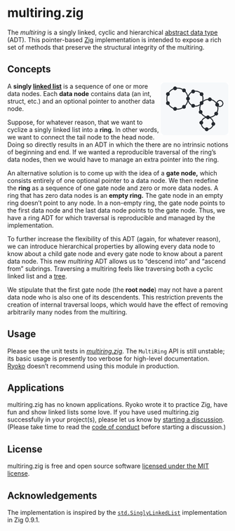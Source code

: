 # multiring.zig

The *multiring* is a singly linked, cyclic and hierarchical [abstract data type] (ADT). This pointer-based [Zig] implementation is intended to expose a rich set of methods that preserve the structural integrity of the multiring.

## Concepts

<picture>
  <source
    media="(prefers-color-scheme: dark)"
    srcset="./docs/img/multiring-github-dark.png"
  >
  <source
    media="(prefers-color-scheme: light)"
    srcset="./docs/img/multiring-github-light.png"
  >
  <img
    title="multiring"
    img alt=""
    src="./docs/img/multiring-github-light.png"
    align="right"
    height="120"
  >
</picture>

A **singly [linked list]** is a sequence of one or more data nodes. Each **data node** contains data (an int, struct, etc.) and an optional pointer to another data node.

Suppose, for whatever reason, that we want to cyclize a singly linked list into a **ring.** In other words, we want to connect the tail node to the head node. Doing so directly results in an ADT in which the there are no intrinsic notions of beginning and end. If we wanted a reproducible traversal of the ring’s data nodes, then we would have to manage an extra pointer into the ring.

An alternative solution is to come up with the idea of a **gate node,** which consists entirely of one optional pointer to a data node. We then redefine the **ring** as a sequence of one gate node and zero or more data nodes. A ring that has zero data nodes is an **empty ring.** The gate node in an empty ring doesn’t point to any node. In a non-empty ring, the gate node points to the first data node and the last data node points to the gate node. Thus, we have a ring ADT for which traversal is reproducible and managed by the implementation.

To further increase the flexibility of this ADT (again, for whatever reason), we can introduce hierarchical properties by allowing every data node to know about a child gate node and every gate node to know about a parent data node. This new *multiring* ADT allows us to “descend into” and “ascend from” subrings. Traversing a multiring feels like traversing both a cyclic linked list and a [tree].

We stipulate that the first gate node (the **root node**) may not have a parent data node who is also one of its descendents. This restriction prevents the creation of internal traversal loops, which would have the effect of removing arbitrarily many nodes from the multiring.

## Usage

Please see the unit tests in [*multiring.zig*][source]. The `MultiRing` API is still unstable; its basic usage is presently too verbose for high-level documentation. [Ryoko] doesn’t recommend using this module in production.

## Applications

multiring.zig has no known applications. Ryoko wrote it to practice Zig, have fun and show linked lists some love. If you have used multiring.zig successfully in your project(s), please let us know by [starting a discussion][discussions]. (Please take time to read the [code of conduct] before starting a discussion.)

## License

multiring.zig is free and open source software [licensed under the MIT license][license].

## Acknowledgements

The implementation is inspired by the [`std.SinglyLinkedList`][std.SinglyLinkedList] implementation in Zig 0.9.1.

[abstract data type]: https://en.wikipedia.org/wiki/Abstract_data_type
[code of conduct]: ./CODE_OF_CONDUCT.md
[discussions]: https://github.com/ok-ryoko/multiring.zig/discussions
[license]: ./LICENSE.txt
[linked list]: https://en.wikipedia.org/wiki/Linked_list
[Ryoko]: https://github.com/ok-ryoko
[source]: ./src/multiring.zig
[std.SinglyLinkedList]: https://github.com/ziglang/zig/blob/0.9.1/lib/std/linked_list.zig
[tree]: https://en.wikipedia.org/wiki/Tree_(data_structure)
[Zig]: https://ziglang.org/
